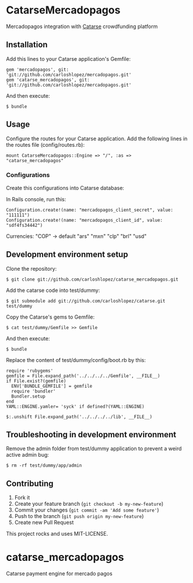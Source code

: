 # CatarseMercadopagos

Mercadopagos integration with [Catarse](http://github.com/carloshlopez/catarse) crowdfunding platform

## Installation

Add this lines to your Catarse application's Gemfile:

    gem 'mercadopagos', git: 'git://github.com/carloshlopez/mercadopagos.git'
    gem 'catarse_mercadopagos', git: 'git://github.com/carloshlopez/mercadopagos.git'

And then execute:

    $ bundle

## Usage

Configure the routes for your Catarse application. Add the following lines in the routes file (config/routes.rb):

    mount CatarseMercadopagos::Engine => "/", :as => "catarse_mercadopagos"

### Configurations

Create this configurations into Catarse database:

In Rails console, run this:

    Configuration.create!(name: "mercadopagos_client_secret", value: "111111") 
    Configuration.create!(name: "mercadopagos_client_id", value: "sdf4fs34442")

  Currencies:
    "COP" -> default
    "ars"
    "mxn"
    "clp"
    "brl"
    "usd"

## Development environment setup

Clone the repository:

    $ git clone git://github.com/carloshlopez/catarse_mercadopagos.git

Add the catarse code into test/dummy:

    $ git submodule add git://github.com/carloshlopez/catarse.git test/dummy

Copy the Catarse's gems to Gemfile:

    $ cat test/dummy/Gemfile >> Gemfile

And then execute:

    $ bundle

Replace the content of test/dummy/config/boot.rb by this:

    require 'rubygems'
    gemfile = File.expand_path('../../../../Gemfile', __FILE__)
    if File.exist?(gemfile)
      ENV['BUNDLE_GEMFILE'] = gemfile
      require 'bundler'
      Bundler.setup
    end
    YAML::ENGINE.yamler= 'syck' if defined?(YAML::ENGINE)

    $:.unshift File.expand_path('../../../../lib', __FILE__)


## Troubleshooting in development environment

Remove the admin folder from test/dummy application to prevent a weird active admin bug:

    $ rm -rf test/dummy/app/admin

## Contributing

1. Fork it
2. Create your feature branch (`git checkout -b my-new-feature`)
3. Commit your changes (`git commit -am 'Add some feature'`)
4. Push to the branch (`git push origin my-new-feature`)
5. Create new Pull Request


This project rocks and uses MIT-LICENSE.

# catarse_mercadopagos
Catarse payment engine for mercado pagos

